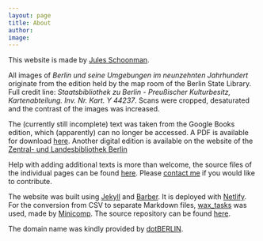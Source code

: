```yaml
---
layout: page
title: About
author: 
image: 
---
```

This website is made by [Jules Schoonman](https://www.sammeltassen.nl).

All images of _Berlin und seine Umgebungen im neunzehnten Jahrhundert_ originate from the edition held by the map room of the Berlin State Library. Full credit line: _Staatsbibliothek zu Berlin - Preußischer Kulturbesitz, Kartenabteilung. Inv. Nr. Kart. Y 44237_. Scans were cropped, desaturated and the contrast of the images was increased.

The (currently still incomplete) text was taken from the Google Books edition, which (apparently) can no longer be accessed. A PDF is available for download [here](/assets/pdf/Berlin_und_seine_Umgebeung_im_neunzehnte.pdf). Another digital edition is available on the website of the [Zentral- und Landesbibliothek Berlin](https://digital.zlb.de/viewer/image/15818591/76/)

Help with adding additional texts is more than welcome, the source files of the individual pages can be found [here](https://github.com/sammeltassen/spikers-berlin/tree/master/_posts). Please <a href="mailto:{{ site.email | encode_email }}" title="Contact">contact me</a> if you would like to contribute.

The website was built using [Jekyll](https://jekyllrb.com) and [Barber](http://barber.samesies.io). It is deployed with [Netlify](https://www.netlify.com). For the conversion from CSV to separate Markdown files, [wax_tasks](https://github.com/minicomp/wax_tasks) was used, made by [Minicomp](https://minicomp.github.io/wiki/). The source repository can be found [here](https://github.com/sammeltassen/spikers-berlin).

The domain name was kindly provided by [dotBERLIN](https://dot.berlin).